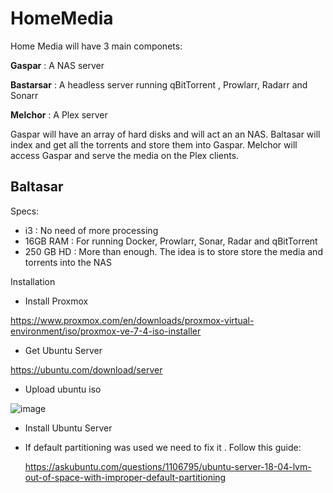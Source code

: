 # HomeMedia

Home Media will have 3 main componets:

**Gaspar** : A NAS server

**Bastarsar** : A headless server running qBitTorrent , Prowlarr, Radarr and Sonarr

**Melchor** : A Plex server

Gaspar will have an array of hard disks and will act an an NAS. Baltasar will index and get all the torrents and store them into Gaspar. Melchor will access Gaspar and serve the media on the Plex clients.

## Baltasar

Specs:

- i3 : No need of more processing
- 16GB RAM : For running Docker, Prowlarr, Sonar, Radar and qBitTorrent
- 250 GB HD : More than enough. The idea is to store store the media and torrents into the NAS

Installation

- Install Proxmox

https://www.proxmox.com/en/downloads/proxmox-virtual-environment/iso/proxmox-ve-7-4-iso-installer

- Get Ubuntu Server

 https://ubuntu.com/download/server

 - Upload ubuntu iso


 ![image](https://github.com/user-attachments/assets/0f8cd543-ee30-4872-a095-7d2ddad5fb0c)

- Install Ubuntu Server

- If default partitioning was used we need to fix it . Follow this guide:

  https://askubuntu.com/questions/1106795/ubuntu-server-18-04-lvm-out-of-space-with-improper-default-partitioning

  



